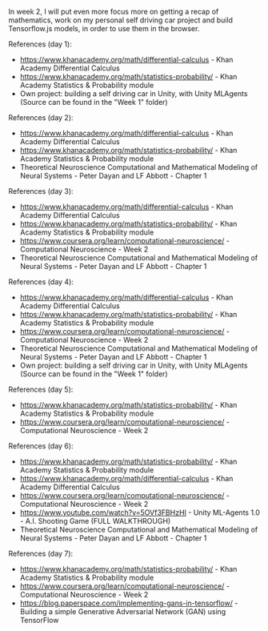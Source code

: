 In week 2, I will put even more focus more on getting a recap of mathematics, work on my personal self driving car project and build Tensorflow.js models, in order to use them in the browser.

References (day 1):

- https://www.khanacademy.org/math/differential-calculus - Khan Academy Differential Calculus
- https://www.khanacademy.org/math/statistics-probability/ - Khan Academy Statistics & Probability module
- Own project: building a self driving car in Unity, with Unity MLAgents (Source can be found in the "Week 1" folder)

References (day 2):

- https://www.khanacademy.org/math/differential-calculus - Khan Academy Differential Calculus
- https://www.khanacademy.org/math/statistics-probability/ - Khan Academy Statistics & Probability module
- Theoretical Neuroscience Computational and Mathematical Modeling of Neural Systems - Peter Dayan and LF Abbott - Chapter 1

References (day 3):

- https://www.khanacademy.org/math/differential-calculus - Khan Academy Differential Calculus
- https://www.khanacademy.org/math/statistics-probability/ - Khan Academy Statistics & Probability module
- https://www.coursera.org/learn/computational-neuroscience/ - Computational Neuroscience - Week 2
- Theoretical Neuroscience Computational and Mathematical Modeling of Neural Systems - Peter Dayan and LF Abbott - Chapter 1

References (day 4):

- https://www.khanacademy.org/math/differential-calculus - Khan Academy Differential Calculus
- https://www.khanacademy.org/math/statistics-probability/ - Khan Academy Statistics & Probability module
- https://www.coursera.org/learn/computational-neuroscience/ - Computational Neuroscience - Week 2
- Theoretical Neuroscience Computational and Mathematical Modeling of Neural Systems - Peter Dayan and LF Abbott - Chapter 1
- Own project: building a self driving car in Unity, with Unity MLAgents (Source can be found in the "Week 1" folder)

References (day 5):

- https://www.khanacademy.org/math/statistics-probability/ - Khan Academy Statistics & Probability module
- https://www.coursera.org/learn/computational-neuroscience/ - Computational Neuroscience - Week 2

References (day 6):

- https://www.khanacademy.org/math/statistics-probability/ - Khan Academy Statistics & Probability module
- https://www.khanacademy.org/math/differential-calculus - Khan Academy Differential Calculus
- https://www.coursera.org/learn/computational-neuroscience/ - Computational Neuroscience - Week 2
- https://www.youtube.com/watch?v=5OVf3FBHzHI - Unity ML-Agents 1.0 - A.I. Shooting Game (FULL WALKTHROUGH)
- Theoretical Neuroscience Computational and Mathematical Modeling of Neural Systems - Peter Dayan and LF Abbott - Chapter 1

References (day 7):

- https://www.khanacademy.org/math/statistics-probability/ - Khan Academy Statistics & Probability module
- https://www.coursera.org/learn/computational-neuroscience/ - Computational Neuroscience - Week 2
- https://blog.paperspace.com/implementing-gans-in-tensorflow/ - Building a simple Generative Adversarial Network (GAN) using TensorFlow